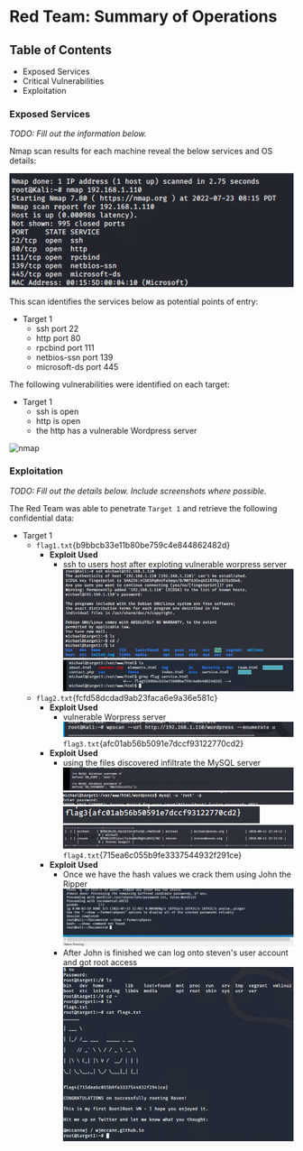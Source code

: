 # Red Team: Summary of Operations

## Table of Contents
- Exposed Services
- Critical Vulnerabilities
- Exploitation

### Exposed Services
_TODO: Fill out the information below._

Nmap scan results for each machine reveal the below services and OS details:

![nmap scan](./jpgs/Screenshot%202022-07-23%20111713.jpg)

This scan identifies the services below as potential points of entry:
- Target 1
  - ssh port 22
  - http port 80
  - rpcbind port 111
  - netbios-ssn port 139
  - microsoft-ds port 445


The following vulnerabilities were identified on each target:
- Target 1
  - ssh is open 
  - http is open
  - the http has a vulnerable Wordpress server

![nmap](./jpgs/nmap_OS_GitHub.jpg)

### Exploitation
_TODO: Fill out the details below. Include screenshots where possible._

The Red Team was able to penetrate `Target 1` and retrieve the following confidential data:
- Target 1
  - `flag1.txt`{b9bbcb33e11b80be759c4e844862482d}
    - **Exploit Used**
      - ssh to users host after exploting vulnerable worpress server
![ssh](./jpgs/Screenshot%202022-07-23%20124427.jpg)
![ssh result](./jpgs/flag1v2.jpg)
  - `flag2.txt`{fcfd58dcdad9ab23faca6e9a36e581c}
    - **Exploit Used**
      - vulnerable Worpress server
![wpscan](./jpgs/Screenshot%202022-07-23%20123143.jpg)
    `flag3.txt`{afc01ab56b5091e7dccf93122770cd2}
    - **Exploit Used**
      - using the files discovered infiltrate the MySQL server
![MySQL info](./jpgs/Screenshot%202022-07-23%20131649.jpg)
![MySQL command](./jpgs/Screenshot%202022-07-23%20131558.jpg)
![flag3](./jpgs/Screenshot%202022-07-23%20134422.jpg)
![hash values](./jpgs/Screenshot%202022-07-23%20134525.jpg)
    `flag4.txt`{715ea6c055b9fe3337544932f291ce}
    - **Exploit Used**
      - Once we have the hash values we crack them using John the Ripper
![john](./jpgs/Screen%20Shot%202022-07-23%20at%202.05.56%20PM.jpg)
      - After John is finished we can log onto steven's user account and got root access
![Got Root](./jpgs/FinalFlagRaven.jpg)